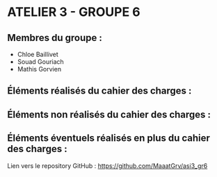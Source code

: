 # ATELIER 3 - GROUPE 6

## Membres du groupe :
- Chloe Baillivet
- Souad Gouriach
- Mathis Gorvien

## Éléments réalisés du cahier des charges :

## Éléments non réalisés du cahier des charges :
## Éléments éventuels réalisés en plus du cahier des charges :

Lien vers le repository GitHub :
https://github.com/MaaatGrv/asi3_gr6
